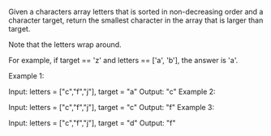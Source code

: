 ﻿Given a characters array letters that is sorted in non-decreasing order and a character target, return the smallest character in the array that is larger than target.

Note that the letters wrap around.

For example, if target == 'z' and letters == ['a', 'b'], the answer is 'a'.
 

Example 1:

Input: letters = ["c","f","j"], target = "a"
Output: "c"
Example 2:

Input: letters = ["c","f","j"], target = "c"
Output: "f"
Example 3:

Input: letters = ["c","f","j"], target = "d"
Output: "f"